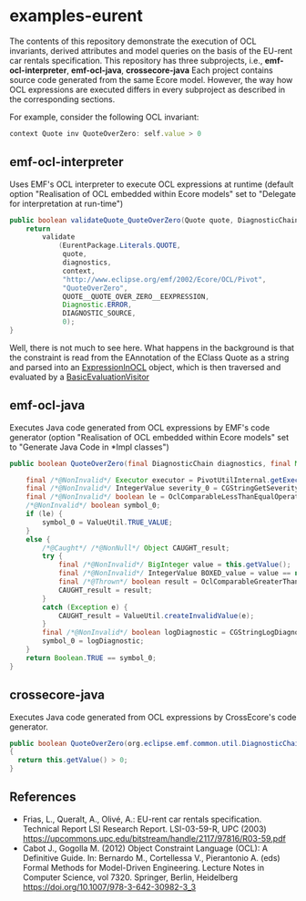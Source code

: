 # examples-eurent

The contents of this repository demonstrate the execution of OCL invariants, derived attributes and model queries on the basis of the EU-rent car rentals specification.
This repository has three subprojects, i.e., **emf-ocl-interpreter**, **emf-ocl-java**, **crossecore-java**
Each project contains source code generated from the same Ecore model. 
However, the way how OCL expressions are executed differs in every subproject as described in the corresponding sections.

For example, consider the following OCL invariant:
```javascript
context Quote inv QuoteOverZero: self.value > 0
```

## emf-ocl-interpreter
Uses EMF's OCL interpreter to execute OCL expressions at runtime (default option "Realisation of OCL embedded within Ecore models" set to "Delegate for interpretation at run-time")

```java
public boolean validateQuote_QuoteOverZero(Quote quote, DiagnosticChain diagnostics, Map<Object, Object> context) {
	return
		validate
			(EurentPackage.Literals.QUOTE,
			 quote,
			 diagnostics,
			 context,
			 "http://www.eclipse.org/emf/2002/Ecore/OCL/Pivot",
			 "QuoteOverZero",
			 QUOTE__QUOTE_OVER_ZERO__EEXPRESSION,
			 Diagnostic.ERROR,
			 DIAGNOSTIC_SOURCE,
			 0);
}
```
Well, there is not much to see here. 
What happens in the background is that the constraint is read from the EAnnotation of the EClass Quote as a string and parsed into an [ExpressionInOCL](http://git.eclipse.org/c/ocl/org.eclipse.ocl.git/tree/plugins/org.eclipse.ocl.pivot/src/org/eclipse/ocl/pivot/internal/evaluation/BasicEvaluationVisitor.java) object, which is then traversed and evaluated by a [BasicEvaluationVisitor](http://git.eclipse.org/c/ocl/org.eclipse.ocl.git/tree/plugins/org.eclipse.ocl.pivot/src/org/eclipse/ocl/pivot/internal/evaluation/BasicEvaluationVisitor.java)


## emf-ocl-java 
Executes Java code generated from OCL expressions by EMF's code generator (option "Realisation of OCL embedded within Ecore models" set to "Generate Java Code in *Impl classes")

```java
public boolean QuoteOverZero(final DiagnosticChain diagnostics, final Map<Object, Object> context) {

	final /*@NonInvalid*/ Executor executor = PivotUtilInternal.getExecutor(this);
	final /*@NonInvalid*/ IntegerValue severity_0 = CGStringGetSeverityOperation.INSTANCE.evaluate(executor, EurentTables.STR_Quote_c_c_QuoteOverZero);
	final /*@NonInvalid*/ boolean le = OclComparableLessThanEqualOperation.INSTANCE.evaluate(executor, severity_0, EurentTables.INT_0).booleanValue();
	/*@NonInvalid*/ boolean symbol_0;
	if (le) {
		symbol_0 = ValueUtil.TRUE_VALUE;
	}
	else {
		/*@Caught*/ /*@NonNull*/ Object CAUGHT_result;
		try {
			final /*@NonInvalid*/ BigInteger value = this.getValue();
			final /*@NonInvalid*/ IntegerValue BOXED_value = value == null ? null : ValueUtil.integerValueOf(value);
			final /*@Thrown*/ boolean result = OclComparableGreaterThanOperation.INSTANCE.evaluate(executor, BOXED_value, EurentTables.INT_0).booleanValue();
			CAUGHT_result = result;
		}
		catch (Exception e) {
			CAUGHT_result = ValueUtil.createInvalidValue(e);
		}
		final /*@NonInvalid*/ boolean logDiagnostic = CGStringLogDiagnosticOperation.INSTANCE.evaluate(executor, TypeId.BOOLEAN, EurentTables.STR_Quote_c_c_QuoteOverZero, this, (Object)null, diagnostics, context, (Object)null, severity_0, CAUGHT_result, EurentTables.INT_0).booleanValue();
		symbol_0 = logDiagnostic;
	}
	return Boolean.TRUE == symbol_0;
}
```

## crossecore-java 
Executes Java code generated from OCL expressions by CrossEcore's code generator.

```java
public boolean QuoteOverZero(org.eclipse.emf.common.util.DiagnosticChain diagnostics, java.util.Map<Object, Object> context)
{
  return this.getValue() > 0;
}
```


## References
* Frias, L., Queralt, A., Olivé, A.: EU-rent car rentals specification. Technical Report LSI Research Report. LSI-03-59-R, UPC (2003)
https://upcommons.upc.edu/bitstream/handle/2117/97816/R03-59.pdf
* Cabot J., Gogolla M. (2012) Object Constraint Language (OCL): A Definitive Guide. In: Bernardo M., Cortellessa V., Pierantonio A. (eds) Formal Methods for Model-Driven Engineering. Lecture Notes in Computer Science, vol 7320. Springer, Berlin, Heidelberg https://doi.org/10.1007/978-3-642-30982-3_3

